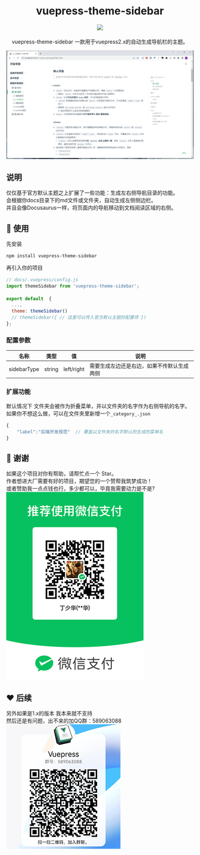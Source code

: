 <div align="center"> 
<h1>vuepress-theme-sidebar</h1>

<!-- 简体中文 | [English](./README-en.md) -->

![](https://img.shields.io/badge/vuepress_theme_sidebar-v0.0.1-brightgreen)
<br> <br>
vuepress-theme-sidebar 一款用于vuepress2.x的自动生成导航栏的主题。     


![img](https://github.com/dingshaohua-cn/vuepress-theme-sidebar/blob/main/preview/img.png?raw=true)

</div>

## 说明
仅仅基于官方默认主题之上扩展了一些功能：生成左右侧导航目录的功能。   
会根据你docs目录下的md文件或文件夹，自动生成左侧侧边栏。   
并且会像Docusaurus一样，将页面内的导航移动到文档阅读区域的右侧。   

## 🔨 使用

先安装

```shell
npm install vuepress-theme-sidebar
```

再引入你的项目

```js
// docs/.vuepress/config.js
import themeSidebar from 'vuepress-theme-sidebar';

export default  {
  ...,
  theme: themeSidebar()
  // themeSidebar({ // 这里可以传入官方默认主题的配置项 })
};
```

### 配置参数
|名称|类型|值|说明|
|---|---|---|---|
|sidebarType|string|left/right|需要生成左边还是右边，如果不传默认生成两侧|


### 扩展功能
默认情况下 文件夹会被作为折叠菜单，并以文件夹的名字作为右侧导航的名字。      
如果你不想这么做，可以在文件夹里新增一个`_category_.json`   
```js
{
    "label":"后端开发规范"  // 覆盖以文件夹的名字默认的生成的菜单名
}
```


## 🤝 谢谢
如果这个项目对你有帮助，请帮忙点一个 Star。    
作者想进大厂需要有好的项目，期望您的一个赞帮我筑梦成功！   
或者赞助我一点点钱也行，多少都可以，毕竟我需要动力是不是?       
![img](https://github.com/dingshaohua-cn/vuepress-theme-sidebar/blob/main/preview/money.png?raw=true)


## ❤️ 后续    
另外如果是1.x的版本  我本来就不支持    
然后还是有问题，出不来的加QQ群：589063088    
![img](https://github.com/dingshaohua-cn/vuepress-theme-sidebar/blob/main/preview/qq.png?raw=true)

  